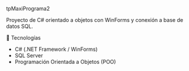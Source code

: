 tpMaxiPrograma2

Proyecto de C# orientado a objetos con WinForms y conexión a base de datos SQL.

🚀 Tecnologías
- C# (.NET Framework / WinForms)
- SQL Server
- Programación Orientada a Objetos (POO)
